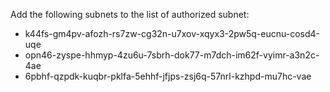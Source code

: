 Add the following subnets to the list of authorized subnet:
* k44fs-gm4pv-afozh-rs7zw-cg32n-u7xov-xqyx3-2pw5q-eucnu-cosd4-uqe
* opn46-zyspe-hhmyp-4zu6u-7sbrh-dok77-m7dch-im62f-vyimr-a3n2c-4ae
* 6pbhf-qzpdk-kuqbr-pklfa-5ehhf-jfjps-zsj6q-57nrl-kzhpd-mu7hc-vae 
